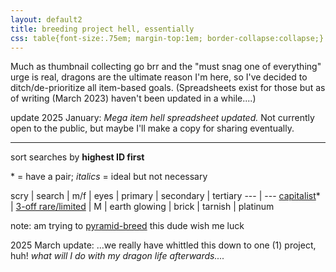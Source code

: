 ```yaml
---
layout: default2
title: breeding project hell, essentially
css: table{font-size:.75em; margin-top:1em; border-collapse:collapse;} th{text-align:left;} th,td{padding:.25em .5em;} tbody tr:nth-child(odd){background:#f2f2f2;}
---
```

Much as thumbnail collecting go brr and the "must snag one of everything" urge is real, dragons are the ultimate reason I'm here, so I've decided to ditch/de-prioritize all item-based goals. (Spreadsheets exist for those but as of writing (March 2023) haven't been updated in a while..\..)

update 2025&nbsp;January: *Mega item hell spreadsheet updated.* Not currently open to the public, but maybe I'll make a copy for sharing eventually.

----

sort searches by <b>highest ID first</b>

\* = have a pair; <i>italics</i> = ideal but not necessary

scry | search | m/f | eyes | primary | secondary | tertiary
--- | ---
[capitalist](https://www1.flightrising.com/scrying/predict?breed=8&gender=0&age=1&bodygene=24&body=107&winggene=17&wings=124&tertgene=21&tert=4&element=1&eyetype=7)\* | [3-off rare/limited](https://www1.flightrising.com/search/dragons?page=4&nocollapse=1&breed=8%2C10%2C11%2C12&body_range=132-159&wings_range=54-55&tert_range=3-146) | M | earth glowing | brick | tarnish | platinum

note: am trying to [pyramid-breed](https://www1.flightrising.com/forums/gde/2630512#post_37684945) this dude wish me luck

2025 March update: ...we really have whittled this down to one (1) project, huh! *what will I do with my dragon life afterwards..\..*